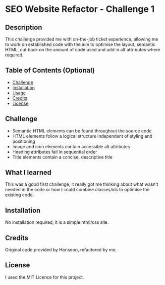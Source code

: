 # SEO Website Refactor - Challenge 1

## Description 

This challenge provided me with on-the-job ticket experience, allowing me to work on established code with the aim to optimise the layout, semantic HTML, cut back on the amount of code used and add in alt attributes where required. 

## Table of Contents (Optional)

* [Challenge](#challenge)
* [Installation](#installation)
* [Usage](#usage)
* [Credits](#credits)
* [License](#license)


## Challenge

- Semantic HTML elements can be found throughout the source code
- HTML elements follow a logical structure independent 
  of styling and positioning
- Image and icon elements contain accessible alt attributes
- Heading attributes fall in sequential order
- Title elements contain a concise, descriptive title

## What I learned

This was a good first challenge, it really got me thinking about what wasn't needed in the code or how I could combine classes/ids to optimise the existing code. 

## Installation

No installation required, it is a simple html/css site. 

## Credits

Original code provided by Horiseon, refactored by me. 


## License

I used the MIT Licence for this project. 



